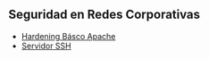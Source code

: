 ## Seguridad en Redes Corporativas

* [Hardening Básco Apache][link1]
* [Servidor SSH][link2]

[link1]: https://github.com/cifpfbmoll/proyecto-2a-evaluacion---seguridad-en-redes-corporativas-pidgey_gang/blob/main/Hardening_Apache.md
[link2]: https://github.com/cifpfbmoll/proyecto-2a-evaluacion---seguridad-en-redes-corporativas-pidgey_gang/blob/main/Servidor_SSH.md
